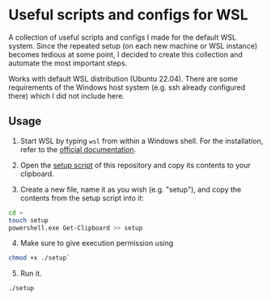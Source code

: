 # Useful scripts and configs for WSL

A collection of useful scripts and configs I made for the default WSL system. Since the repeated setup (on each new machine or WSL instance) becomes tedious at some point, I decided to create this collection and automate the most important steps.

Works with default WSL distribution (Ubuntu 22.04). There are some requirements of the Windows host system (e.g. ssh already configured there) which I did not include here.

## Usage

1. Start WSL by typing `wsl` from within a Windows shell. For the installation, refer to the [official documentation](https://learn.microsoft.com/en-us/windows/wsl/install).

2. Open the [setup script](https://github.com/bertan-karacora/useful-script-and-configs-for-wsl/blob/main/setup) of this repository and copy its contents to your clipboard.

3. Create a new file, name it as you wish (e.g. "setup"), and copy the contents from the setup script into it:

```bash
cd ~
touch setup
powershell.exe Get-Clipboard >> setup
```

4. Make sure to give execution permission using

```bash
chmod +x ./setup`
```

5. Run it.

```bash
./setup
```

